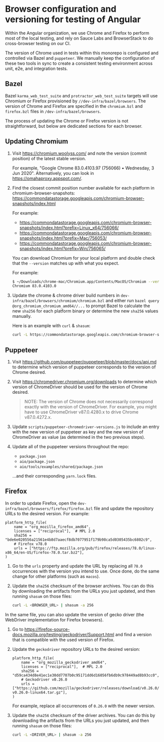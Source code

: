 # Browser configuration and versioning for testing of Angular

Within the Angular organization, we use Chrome and Firefox to perform most of the local testing, and rely on Sauce Labs and BrowserStack to do cross-browser testing on our CI.

The version of Chrome used in tests within this monorepo is configured and controlled via Bazel and `puppeteer`.
We manually keep the configuration of these two tools in sync to create a consistent testing environment across unit, e2e, and integration tests.

## Bazel

Bazel `karma_web_test_suite` and `protractor_web_test_suite` targets will use Chromium or Firefox provisioned by `//dev-infra/bazel/browsers`.
The version of Chrome and Firefox are specified in the `chromium.bzl` and `firefox.bzl` files in `/dev-infra/bazel/browsers`.

The process of updating the Chrome or Firefox version is not straightforward, but below are dedicated sections for each browser.

## Updating Chromium

1. Visit https://chromium.woolyss.com/ and note the version (commit position) of the latest stable version.

    For example, "Google Chrome 83.0.4103.97 (756066) • Wednesday, 3 Jun 2020".
    Alternatively, you can look in https://omahaproxy.appspot.com/.

2. Find the closest commit position number available for each platform in chromium-browser-snapshots: https://commondatastorage.googleapis.com/chromium-browser-snapshots/index.html

    For example:
    * https://commondatastorage.googleapis.com/chromium-browser-snapshots/index.html?prefix=Linux_x64/756066/
    * https://commondatastorage.googleapis.com/chromium-browser-snapshots/index.html?prefix=Mac/756053/
    * https://commondatastorage.googleapis.com/chromium-browser-snapshots/index.html?prefix=Win/756065/

    You can download Chromium for your local platform and double check that the `--version` matches up with what you expect.

    For example:
    ``` bash
    $ ~/Downloads/chrome-mac/Chromium.app/Contents/MacOS/Chromium --version
    Chromium 83.0.4103.0
    ```

3. Update the chrome & chrome driver build numbers in `dev-infra/bazel/browsers/chromium/chromium.bzl` and either run `bazel query @org_chromium_chromium_amd64//...` to prompt Bazel to calculate the new `sha256` for each platform binary or determine the new `sha256` values manually.

    Here is an example with `curl` & `shasum`:
    ``` bash
    curl -L https://commondatastorage.googleapis.com/chromium-browser-snapshots/Linux_x64/756066/chrome-linux.zip | shasum -a 256
    ```

## Puppeteer

1. Visit https://github.com/puppeteer/puppeteer/blob/master/docs/api.md to determine which version of puppeteer corresponds to the version of Chrome desired.

2. Visit https://chromedriver.chromium.org/downloads to determine which version of ChromeDriver should be used for the version of Chrome desired.

    > NOTE:
    > The version of Chrome does not necessarily correspond exactly with the version of ChromeDriver.
    > For example, you might have to use ChromeDriver v87.0.4280.x to drive Chrome v87.0.4272.x.

3. Update `scripts/puppeteer-chromedriver-versions.js` to include an entry with the new version of puppeteer as key and the new version of ChromeDriver as value (as determined in the two previous steps).

4. Update all of the puppeteer versions throughout the repo:

    * `package.json`
    * `aio/package.json`
    * `aio/tools/examples/shared/package.json`

    ...and their corresponding `yarn.lock` files.

## Firefox

In order to update Firefox, open the `dev-infra/bazel/browsers/firefox/firefox.bzl` file and update the repository URLs to the desired version.
For example:

```bzl
platform_http_file(
    name = "org_mozilla_firefox_amd64",
    licenses = ["reciprocal"],  # MPL 2.0
    sha256 = "bde6e020556a21561e4b8d7aaecf8db7077951f179b98ca5d0305435bc6802c9",
    # Firefox v78.0
    urls = ["https://ftp.mozilla.org/pub/firefox/releases/78.0/linux-x86_64/en-US/firefox-78.0.tar.bz2"],
)
```

1. Go to the `urls` property and update the URL by replacing all `78.0` occurrences with the version you intend to use.
    Once done, do the same change for other platforms (such as `macos`).

2. Update the `sha256` checksum of the browser archives.
    You can do this by downloading the artifacts from the URLs you just updated, and then running `shasum` on those files:
    ```sh
    curl -L <BROWSER_URL> | shasum -a 256
    ```

In the same file, you can also update the version of gecko driver (the WebDriver implementation for Firefox browsers).

1. Go to https://firefox-source-docs.mozilla.org/testing/geckodriver/Support.html and find a version that is compatible with the used version of Firefox.

2. Update the `geckodriver` repository URLs to the desired version:

    ```bzl
    platform_http_file(
        name = "org_mozilla_geckodriver_amd64",
        licenses = ["reciprocal"],  # MPL 2.0
        sha256 = "d59ca434d8e41ec1e30dd7707b0c95171dd6d16056fb6db9c978449ad8b93cc0",
        # Geckodriver v0.26.0
        urls = ["https://github.com/mozilla/geckodriver/releases/download/v0.26.0/geckodriver-v0.26.0-linux64.tar.gz"],
    )
    ```

    For example, replace all occurrences of `0.26.0` with the newer version.

3. Update the `sha256` checksum of the driver archives.
    You can do this by downloading the artifacts from the URLs you just updated, and then running `shasum` on those files:
    ```sh
    curl -L <DRIVER_URL> | shasum -a 256
    ```
